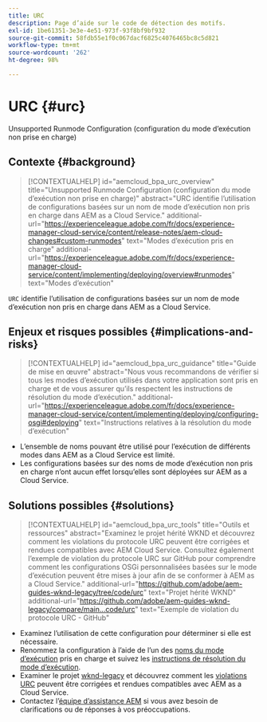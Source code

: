 ```yaml
---
title: URC
description: Page d’aide sur le code de détection des motifs.
exl-id: 1be61351-3e3e-4e51-973f-93f8bf9bf932
source-git-commit: 58fdb55e1f0c067dacf6825c4076465bc8c5d821
workflow-type: tm+mt
source-wordcount: '262'
ht-degree: 98%

---
```


# URC {#urc}

Unsupported Runmode Configuration (configuration du mode d’exécution non prise en charge)

## Contexte {#background}

>[!CONTEXTUALHELP]
>id="aemcloud_bpa_urc_overview"
>title="Unsupported Runmode Configuration (configuration du mode d’exécution non prise en charge)"
>abstract="URC identifie l’utilisation de configurations basées sur un nom de mode d’exécution non pris en charge dans AEM as a Cloud Service."
>additional-url="https://experienceleague.adobe.com/fr/docs/experience-manager-cloud-service/content/release-notes/aem-cloud-changes#custom-runmodes" text="Modes d’exécution pris en charge"
>additional-url="https://experienceleague.adobe.com/fr/docs/experience-manager-cloud-service/content/implementing/deploying/overview#runmodes" text="Modes d’exécution"

`URC` identifie l’utilisation de configurations basées sur un nom de mode d’exécution non pris en charge dans AEM as a Cloud Service.

## Enjeux et risques possibles {#implications-and-risks}

>[!CONTEXTUALHELP]
>id="aemcloud_bpa_urc_guidance"
>title="Guide de mise en œuvre"
>abstract="Nous vous recommandons de vérifier si tous les modes d’exécution utilisés dans votre application sont pris en charge et de vous assurer qu’ils respectent les instructions de résolution du mode d’exécution."
>additional-url="https://experienceleague.adobe.com/fr/docs/experience-manager-cloud-service/content/implementing/deploying/configuring-osgi#deploying" text="Instructions relatives à la résolution du mode d’exécution"

* L’ensemble de noms pouvant être utilisé pour l’exécution de différents modes dans AEM as a Cloud Service est limité.
* Les configurations basées sur des noms de mode d’exécution non pris en charge n’ont aucun effet lorsqu’elles sont déployées sur AEM as a Cloud Service.

## Solutions possibles {#solutions}

>[!CONTEXTUALHELP]
>id="aemcloud_bpa_urc_tools"
>title="Outils et ressources"
>abstract="Examinez le projet hérité WKND et découvrez comment les violations du protocole URC peuvent être corrigées et rendues compatibles avec AEM Cloud Service. Consultez également l’exemple de violation du protocole URC sur GitHub pour comprendre comment les configurations OSGi personnalisées basées sur le mode d’exécution peuvent être mises à jour afin de se conformer à AEM as a Cloud Service."
>additional-url="https://github.com/adobe/aem-guides-wknd-legacy/tree/code/urc" text="Projet hérité WKND"
>additional-url="https://github.com/adobe/aem-guides-wknd-legacy/compare/main...code/urc" text="Exemple de violation du protocole URC - GitHub"

* Examinez l’utilisation de cette configuration pour déterminer si elle est nécessaire.
* Renommez la configuration à l’aide de l’un des [noms du mode d’exécution](https://experienceleague.adobe.com/fr/docs/experience-manager-cloud-service/content/release-notes/aem-cloud-changes#custom-runmodes) pris en charge et suivez les [instructions de résolution du mode d’exécution](https://experienceleague.adobe.com/fr/docs/experience-manager-cloud-service/content/implementing/deploying/configuring-osgi#runmode-resolution).
* Examiner le projet [wknd-legacy](https://github.com/adobe/aem-guides-wknd-legacy/tree/code/urc) et découvrez comment les [violations URC](https://github.com/adobe/aem-guides-wknd-legacy/compare/main...code/urc) peuvent être corrigées et rendues compatibles avec AEM as a Cloud Service.
* Contactez l’[équipe d’assistance AEM](https://helpx.adobe.com/fr/enterprise/using/support-for-experience-cloud.html) si vous avez besoin de clarifications ou de réponses à vos préoccupations.
